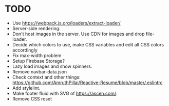 # TODO

* Use https://webpack.js.org/loaders/extract-loader/
* Server-side rendering.
* Don't host images in the server. Use CDN for images and drop file-loader.
* Decide which colors to use, make CSS variables and edit all CSS colors accordingly
* Fix max-width problem
* Setup Firebase Storage?
* Lazy load images and show spinners.
* Remove navbar-data.json
* Check context and other things: https://github.com/AmruthPillai/Reactive-Resume/blob/master/.eslintrc
* Add stylelint.
* Make footer fluid with SVG of https://ascen.com/.
* Remove CSS reset

